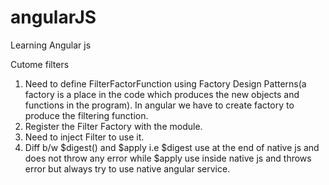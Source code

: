 # angularJS
Learning Angular js

Cutome filters
 1. Need to define FilterFactorFunction using Factory Design Patterns(a factory is a place in the code which produces the new objects and functions in the program). In angular we have to create factory to produce the filtering function.
 2. Register the Filter Factory with the module.
 3. Need to inject Filter to use it.
 4. Diff b/w $digest() and $apply i.e $digest use at the end of native js and does not throw any error while $apply use inside native js and throws error but always try to use native angular service.
